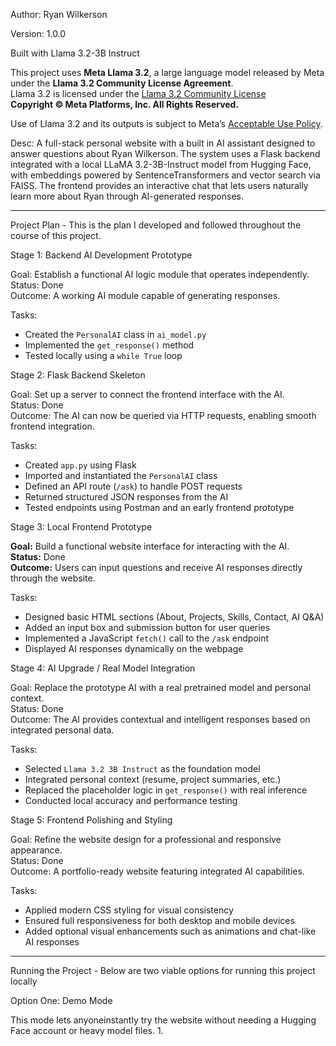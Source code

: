 Author: Ryan Wilkerson

Version: 1.0.0

Built with Llama 3.2-3B Instruct

This project uses **Meta Llama 3.2**, a large language model released by Meta under the **Llama 3.2 Community License Agreement**.  
Llama 3.2 is licensed under the [Llama 3.2 Community License](https://www.llama.com/llama3_2/license)  
**Copyright © Meta Platforms, Inc. All Rights Reserved.**

Use of Llama 3.2 and its outputs is subject to Meta’s [Acceptable Use Policy](https://www.llama.com/llama3_2/use-policy).

Desc: A full-stack personal website with a built in AI assistant designed to answer questions about
Ryan Wilkerson. The system uses a Flask backend integrated with a local LLaMA 3.2-3B-Instruct model from Hugging Face,
with embeddings powered by SentenceTransformers and vector search via FAISS.
The frontend provides an interactive chat that lets users naturally learn more about Ryan through AI-generated responses.

---

Project Plan - This is the plan I developed and followed throughout the course of this project.

Stage 1: Backend AI Development Prototype

Goal: Establish a functional AI logic module that operates independently.  
Status: Done  
Outcome: A working AI module capable of generating responses.

Tasks:
- Created the `PersonalAI` class in `ai_model.py`
- Implemented the `get_response()` method
- Tested locally using a `while True` loop


Stage 2: Flask Backend Skeleton

Goal: Set up a server to connect the frontend interface with the AI.  
Status: Done  
Outcome: The AI can now be queried via HTTP requests, enabling smooth frontend integration.

Tasks:
- Created `app.py` using Flask
- Imported and instantiated the `PersonalAI` class
- Defined an API route (`/ask`) to handle POST requests
- Returned structured JSON responses from the AI
- Tested endpoints using Postman and an early frontend prototype


Stage 3: Local Frontend Prototype

**Goal:** Build a functional website interface for interacting with the AI.  
**Status:** Done  
**Outcome:** Users can input questions and receive AI responses directly through the website.

Tasks:
- Designed basic HTML sections (About, Projects, Skills, Contact, AI Q&A)
- Added an input box and submission button for user queries
- Implemented a JavaScript `fetch()` call to the `/ask` endpoint
- Displayed AI responses dynamically on the webpage


Stage 4: AI Upgrade / Real Model Integration

Goal: Replace the prototype AI with a real pretrained model and personal context.  
Status: Done  
Outcome: The AI provides contextual and intelligent responses based on integrated personal data.

Tasks:
- Selected `Llama 3.2 3B Instruct` as the foundation model
- Integrated personal context (resume, project summaries, etc.)
- Replaced the placeholder logic in `get_response()` with real inference
- Conducted local accuracy and performance testing


Stage 5: Frontend Polishing and Styling

Goal: Refine the website design for a professional and responsive appearance.  
Status: Done  
Outcome: A portfolio-ready website featuring integrated AI capabilities.

Tasks:
- Applied modern CSS styling for visual consistency
- Ensured full responsiveness for both desktop and mobile devices
- Added optional visual enhancements such as animations and chat-like AI responses

---

Running the Project - Below are two viable options for running this project locally

Option One: Demo Mode

This mode lets anyoneinstantly try the website without needing a Hugging Face account or heavy model files.
1. 

